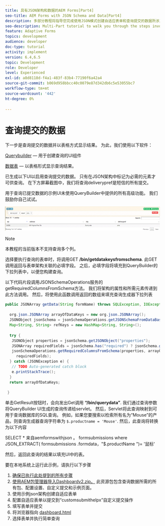```yaml
---
title: 具有JSON架构和数据的AEM Forms[Part4]
seo-title: AEM Forms with JSON Schema and Data[Part4]
description: 多部分教程将指导您完成使用JSON模式创建自适应表单和查询提交的数据所涉及的步骤。
seo-description: Multi-Part tutorial to walk you through the steps involved in creating Adaptive Form with JSON schema and querying the submitted data.
feature: Adaptive Forms
topics: development
audience: developer
doc-type: tutorial
activity: implement
version: 6.4,6.5
topic: Development
role: Developer
level: Experienced
exl-id: a8d8118d-f4a1-483f-83b4-77190f6a42a4
source-git-commit: b069d958bbcc40c0079e87d342db6c5e53055bc7
workflow-type: tm+mt
source-wordcount: '442'
ht-degree: 0%

---
```


# 查询提交的数据


下一步是查询提交的数据并以表格方式显示结果。 为此，我们使用以下软件：

[Querybuilder](https://querybuilder.js.org/)  — 用于创建查询的UI组件

[数据表](https://datatables.net/) — 以表格形式显示查询结果。

已生成以下UI以启用查询提交的数据。 只有在JSON架构中标记为必需的元素才可供查询。 在下方屏幕截图中，我们将查询deliverypref是短信的所有提交。

用于查询已提交数据的示例UI未使用QueryBuilder中提供的所有高级功能。 我们鼓励你自己试试。

![查询生成器](assets/querybuilderui.gif)

>[!NOTE]
>
>本教程的当前版本不支持查询多个列。

选择要执行查询的表单时，将调用GET **/bin/getdatakeysfromschema**. 此GET调用返回与表单架构关联的必填字段。 之后，必填字段将填充到QueryBuilder的下拉列表中，以便您构建查询。

以下代码片段调用JSONSchemaOperations服务的getRequiredColumnsFromSchema方法。 我们将架构的属性和所需元素传递到此方法调用。 然后，将使用此函数调用返回的数组来填充查询生成器下拉列表

```java
public JSONArray getData(String formName) throws SQLException, IOException {

  org.json.JSONArray arrayOfDataKeys = new org.json.JSONArray();
  JSONObject jsonSchema = jsonSchemaOperations.getJSONSchemaFromDataBase(formName);
  Map<String, String> refKeys = new HashMap<String, String>();

  try {
   JSONObject properties = jsonSchema.getJSONObject("properties");
   JSONArray requiredFields = jsonSchema.has("required") ? jsonSchema.getJSONArray("required") : null;
   jsonSchemaOperations.getRequiredColumnsFromSchema(properties, arrayOfDataKeys, "", jsonSchema, refKeys,
     requiredFields);
  } catch (JSONException e) {
   // TODO Auto-generated catch block
   e.printStackTrace();
  }
  return arrayOfDataKeys;

 }
```

单击GetResult按钮时，会向发出Get调用 **“/bin/querydata”**. 我们通过查询参数将QueryBuilder UI生成的查询传递给servlet。 然后，Servlet将此查询映射到可用于查询数据库的SQL查询。 例如，如果您要搜索以检索所有名为“Mouse”的产品，则查询生成器查询字符串为 `$.productname = 'Mouse'`. 然后，此查询将转换为以下内容

SELECT &#42; 来自aemformswithjson 。  formsubmissions where JSON_EXTRACT( formsubmissions .formdata，&quot;$.productName &quot;)= &#39;鼠标&#39;

然后，返回此查询的结果以填充UI中的表。

要在本地系统上运行此示例，请执行以下步骤

1. [确保已执行此处提到的所有步骤](part2.md)
1. [使用AEM包管理器导入Dashboardv2.zip。](assets/dashboardv2.zip) 此资源包包含查询数据所需的所有包、配置设置、自定义提交和示例页面。
1. 使用示例json架构创建自适应表单
1. 配置自适应表单以提交到“customsubmithelpx”自定义提交操作
1. 填写表单并提交
1. 将浏览器指向 [dashboard.html](http://localhost:4502/content/AemForms/dashboard.html)
1. 选择表单并执行简单查询
